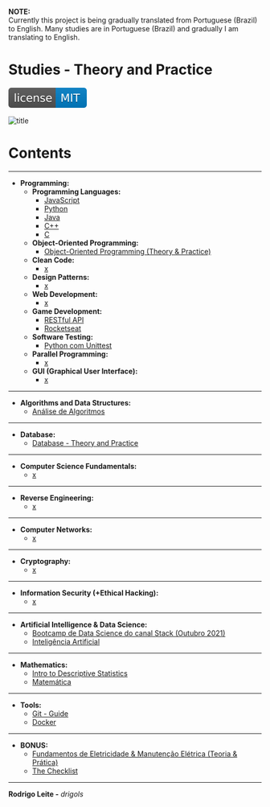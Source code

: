 **NOTE:**  
Currently this project is being gradually translated from Portuguese (Brazil) to English. Many studies are in Portuguese (Brazil) and gradually I am translating to English.

# Studies - Theory and Practice

[![License MIT](res/license-MIT-blue.svg)](LICENSE.md)

![title](res/newlogo.gif)

# Contents

---

 - __Programming:__
   - __Programming Languages:__
     - [JavaScript](modules/javascript-codes)
     - [Python](modules/python-codes)
     - [Java](modules/java-codes)
     - [C++](modules/cc-codes)
     - [C](modules/c-codes)
   - **Object-Oriented Programming:**
     - [Object-Oriented Programming (Theory & Practice)](modules/oop)
   - __Clean Code:__
     - [x](#)
   - __Design Patterns:__
     - [x](#)
   - __Web Development:__
     - [x](#)
   - __Game Development:__
     - [RESTful API](modules/restful-api)
     - [Rocketseat](modules/rocketseat-samples)
   - __Software Testing:__
     - [Python com Unittest](modules/codigo-avulso-test-tutorial)
   - __Parallel Programming:__
     - [x](#)
   - __GUI (Graphical User Interface):__
     - [x](#)

---

 - __Algorithms and Data Structures:__
   - [Análise de Algoritmos](modules/analysis-of-algorithms)

---

 - __Database:__
   - [Database - Theory and Practice](modules/database-theory-and-practice)

---

 - __Computer Science Fundamentals:__
   - [x](#)

---

 - __Reverse Engineering:__
   - [x](#)

---

 - __Computer Networks:__
   - [x](#)

---

 - __Cryptography:__
   - [x](#)

---

 - __Information Security (+Ethical Hacking):__
   - [x](#)

---

 - __Artificial Intelligence & Data Science:__
   - [Bootcamp de Data Science do canal Stack (Outubro 2021)](modules/stack-bootcamp-ds-2021-10)
   - [Inteligência Artificial](modules/ai-codes)

---

 - __Mathematics:__
   - [Intro to Descriptive Statistics](modules/udacity-ud827)
   - [Matemática](modules/math-codes)

---

 - __Tools:__
   - [Git - Guide](modules/git-docs)
   - [Docker](modules/docker-guide)

---

 - __BONUS:__
   - [Fundamentos de Eletricidade & Manutenção Elétrica (Teoria & Prática)](modules/electrician)
   - [The Checklist](modules/the-checklist)


---

**Rodrigo Leite -** *drigols*
